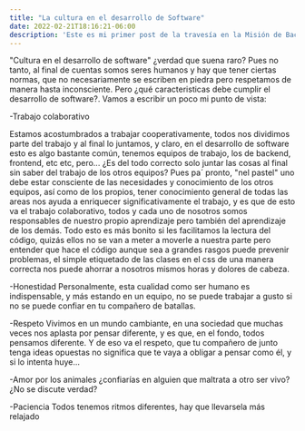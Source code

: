 ```yaml
---
title: "La cultura en el desarrollo de Software"
date: 2022-02-21T18:16:21-06:00
description: 'Este es mi primer post de la travesía en la Misión de Backend con Node JS de Launch X. ¿Y de qué va? De aquellas cualidades que considero son indispensables en un buen programador'
---
```


"Cultura en el desarrollo de software" ¿verdad que suena raro? Pues no tanto, al final de cuentas somos seres humanos y hay que tener ciertas normas, que no necesariamente se escriben en piedra pero respetamos de manera hasta inconsciente. Pero ¿qué caracteristicas debe cumplir el desarrollo de software?. Vamos a escribir un poco mi punto de vista:

-Trabajo colaborativo

Estamos acostumbrados a trabajar cooperativamente, todos nos dividimos parte del trabajo y al final lo juntamos, y claro, en el desarrollo de software esto es algo bastante común, tenemos equipos de trabajo, los de backend, frontend, etc etc, pero... ¿Es del todo correcto solo juntar las cosas al final sin saber del trabajo de los otros equipos? Pues pa´ pronto, "nel pastel" uno debe estar consciente de las necesidades y conocimiento de los otros equipos, así como de los propios, tener conocimiento general de todas las areas nos ayuda a enriquecer significativamente el trabajo, y es que de esto va el trabajo colaborativo, todos y cada uno de nosotros somos responsables de nuestro propio aprendizaje pero también del aprendizaje de los demás. Todo esto es más bonito si les facilitamos la lectura del código, quizás ellos no se van a meter a moverle a nuestra parte pero entender que hace el código aunque sea a grandes rasgos puede prevenir problemas, el simple etiquetado de las clases en el css de una manera correcta nos puede ahorrar a nosotros mismos horas y dolores de cabeza.

-Honestidad
Personalmente, esta cualidad como ser humano es indispensable, y más estando en un equipo, no se puede trabajar a gusto si no se puede confiar en tu compañero de batallas.

-Respeto
Vivimos en un mundo cambiante, en una sociedad que muchas veces nos aplasta por pensar diferente, y es que, en el fondo, todos pensamos diferente. Y de eso va el respeto, que tu compañero de junto tenga ideas opuestas no significa que te vaya a obligar a pensar como él, y si lo intenta huye...

-Amor por los animales
¿confiarías en alguien que maltrata a otro ser vivo? ¿No se discute verdad?

-Paciencia
Todos tenemos ritmos diferentes, hay que llevarsela más relajado
